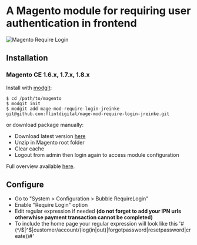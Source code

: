 # A Magento module for requiring user authentication in frontend

![Magento Require Login](http://i.imgur.com/A9yU4SN.png)

## Installation

### Magento CE 1.6.x, 1.7.x, 1.8.x

Install with [modgit](https://github.com/jreinke/modgit):

    $ cd /path/to/magento
    $ modgit init
    $ modgit add mage-mod-require-login-jreinke git@github.com:flintdigital/mage-mod-require-login-jreinke.git

or download package manually:

* Download latest version [here](https://github.com/flintdigital/mage-mod-require-login-jreinke/archive/master.zip)
* Unzip in Magento root folder
* Clear cache
* Logout from admin then login again to access module configuration

Full overview available [here](http://www.bubblecode.net/en/2012/05/15/a-magento-module-to-require-login-on-your-store/).

## Configure

* Go to "System > Configuration > Bubble RequireLogin"
* Enable "Require Login" option
* Edit regular expression if needed __(do not forget to add your IPN urls otherwhise payment transaction cannot be completed)__
* To include the home page your regular expression will look like this '#(^/$|^$|customer\/account\/(log(in|out)|forgotpassword|resetpassword|create))#'

